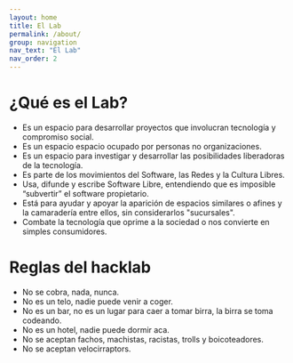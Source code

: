 ```yaml
---
layout: home
title: El Lab
permalink: /about/
group: navigation
nav_text: "El Lab"
nav_order: 2
---
```


# ¿Qué es el Lab?

* Es un espacio para desarrollar proyectos que involucran tecnología y compromiso social.
* Es un espacio espacio ocupado por personas no organizaciones.
* Es un espacio para investigar y desarrollar las posibilidades liberadoras de la tecnología.
* Es parte de los movimientos del Software, las Redes y la Cultura Libres.
* Usa, difunde y escribe Software Libre, entendiendo que es imposible “subvertir” el software propietario.
* Está para ayudar y apoyar la aparición de espacios similares o afines y la camaradería entre ellos, sin considerarlos "sucursales".
* Combate la tecnología que oprime a la sociedad o nos convierte en simples consumidores.

# Reglas del hacklab

* No se cobra, nada, nunca.
* No es un telo, nadie puede venir a coger.
* No es un bar, no es un lugar para caer a tomar birra, la birra se toma codeando.
* No es un hotel, nadie puede dormir aca.
* No se aceptan fachos, machistas, racistas, trolls y boicoteadores.
* No se aceptan velocirraptors.

